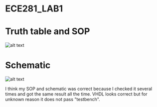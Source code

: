 ECE281_LAB1
===========
# Truth table and SOP

![alt text](http://i42.tinypic.com/vpbtqa.jpg "Logo Title Text 1")

# Schematic

![alt text](http://i43.tinypic.com/skxa2u.jpg "Logo Title Text 1")

I think my SOP and schematic was correct because I checked it several times and got the same result all the time. 
VHDL looks correct but for unknown reason it does not pass "testbench".

